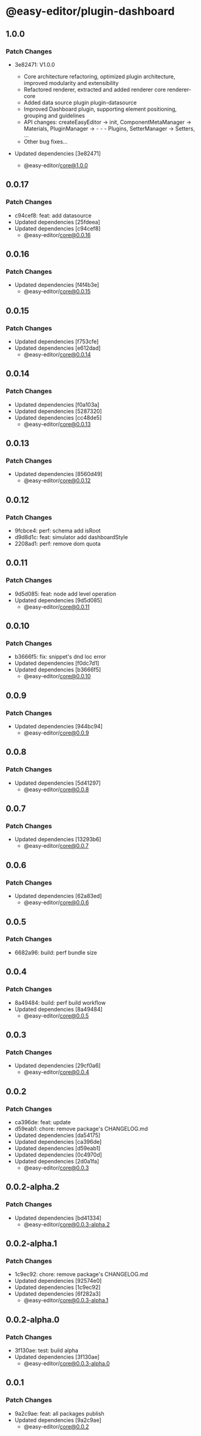 # @easy-editor/plugin-dashboard

## 1.0.0

### Patch Changes

- 3e82471: V1.0.0

  - Core architecture refactoring, optimized plugin architecture, improved modularity and extensibility
  - Refactored renderer, extracted and added renderer core renderer-core
  - Added data source plugin plugin-datasource
  - Improved Dashboard plugin, supporting element positioning, grouping and guidelines
  - API changes: createEasyEditor → init, ComponentMetaManager → Materials, PluginManager → - - - Plugins, SetterManager → Setters, ...
  - Other bug fixes...

- Updated dependencies [3e82471]
  - @easy-editor/core@1.0.0

## 0.0.17

### Patch Changes

- c94cef8: feat: add datasource
- Updated dependencies [25fdeea]
- Updated dependencies [c94cef8]
  - @easy-editor/core@0.0.16

## 0.0.16

### Patch Changes

- Updated dependencies [f4f4b3e]
  - @easy-editor/core@0.0.15

## 0.0.15

### Patch Changes

- Updated dependencies [f753cfe]
- Updated dependencies [e612dad]
  - @easy-editor/core@0.0.14

## 0.0.14

### Patch Changes

- Updated dependencies [f0a103a]
- Updated dependencies [5287320]
- Updated dependencies [cc48de5]
  - @easy-editor/core@0.0.13

## 0.0.13

### Patch Changes

- Updated dependencies [8560d49]
  - @easy-editor/core@0.0.12

## 0.0.12

### Patch Changes

- 9fcbce4: perf: schema add isRoot
- d9d8d1c: feat: simulator add dashboardStyle
- 2208ad1: perf: remove dom quota

## 0.0.11

### Patch Changes

- 9d5d085: feat: node add level operation
- Updated dependencies [9d5d085]
  - @easy-editor/core@0.0.11

## 0.0.10

### Patch Changes

- b3666f5: fix: snippet's dnd loc error
- Updated dependencies [f0dc7d1]
- Updated dependencies [b3666f5]
  - @easy-editor/core@0.0.10

## 0.0.9

### Patch Changes

- Updated dependencies [944bc94]
  - @easy-editor/core@0.0.9

## 0.0.8

### Patch Changes

- Updated dependencies [5d41297]
  - @easy-editor/core@0.0.8

## 0.0.7

### Patch Changes

- Updated dependencies [13293b6]
  - @easy-editor/core@0.0.7

## 0.0.6

### Patch Changes

- Updated dependencies [62a83ed]
  - @easy-editor/core@0.0.6

## 0.0.5

### Patch Changes

- 6682a96: build: perf bundle size

## 0.0.4

### Patch Changes

- 8a49484: build: perf build workflow
- Updated dependencies [8a49484]
  - @easy-editor/core@0.0.5

## 0.0.3

### Patch Changes

- Updated dependencies [29cf0a6]
  - @easy-editor/core@0.0.4

## 0.0.2

### Patch Changes

- ca396de: feat: update
- d59eab1: chore: remove package's CHANGELOG.md
- Updated dependencies [da54175]
- Updated dependencies [ca396de]
- Updated dependencies [d59eab1]
- Updated dependencies [0c4970d]
- Updated dependencies [2d0a1fa]
  - @easy-editor/core@0.0.3

## 0.0.2-alpha.2

### Patch Changes

- Updated dependencies [bd41334]
  - @easy-editor/core@0.0.3-alpha.2

## 0.0.2-alpha.1

### Patch Changes

- 1c9ec92: chore: remove package's CHANGELOG.md
- Updated dependencies [92574e0]
- Updated dependencies [1c9ec92]
- Updated dependencies [6f282a3]
  - @easy-editor/core@0.0.3-alpha.1

## 0.0.2-alpha.0

### Patch Changes

- 3f130ae: test: build alpha
- Updated dependencies [3f130ae]
  - @easy-editor/core@0.0.3-alpha.0

## 0.0.1

### Patch Changes

- 9a2c9ae: feat: all packages publish
- Updated dependencies [9a2c9ae]
  - @easy-editor/core@0.0.2

